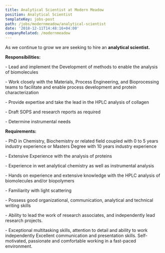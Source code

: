 ```yaml
---
title: Analytical Scientist at Modern Meadow
position: Analytical Scientist
templateKey: jobs-post
path: /jobs/modernmeadow/analytical-scientist
date: '2018-12-11T14:48:16+04:00'
companyRelated: /modernmeadow
---
```

As we continue to grow we are seeking to hire an **analytical scientist.**

**Responsibilities:**

\- Lead and implement the Development of methods to enable the analysis of biomolecules

\- Work closely with the Materials, Process Engineering, and Bioprocessing teams to facilitate and enable process development and protein characterization

\- Provide expertise and take the lead in the HPLC analysis of collagen

\- Draft SOPS and research reports as required

\- Determine instrumental needs



**Requirements:**

\- PhD in Chemistry, Biochemistry or related field coupled with 0 to 5 years industry experience or Masters Degree with 10 years industry experience

\- Extensive Experience with the analysis of proteins

\- Experience in wet analytical chemistry as well as instrumental analysis

\- Hands on experience and extensive knowledge with the HPLC analysis of biomolecules and/or biopolymers

\- Familiarity with light scattering

\- Possess good organizational, communication, analytical and technical writing skills

\- Ability to lead the work of research associates, and independently lead research projects.

\- Exceptional multitasking skills, attention to detail and ability to work independently Excellent communication and presentation skills.  Self-motivated, passionate and comfortable working in a fast-paced environment.
